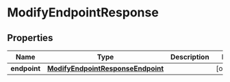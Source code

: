 

# ModifyEndpointResponse

<p/>

## Properties

| Name | Type | Description | Notes |
|------------ | ------------- | ------------- | -------------|
|**endpoint** | [**ModifyEndpointResponseEndpoint**](ModifyEndpointResponseEndpoint.md) |  |  [optional] |



